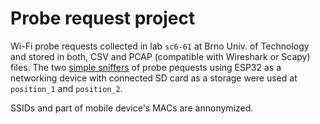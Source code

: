 # Probe request project

Wi-Fi probe requests collected in lab `sc6-61` at Brno Univ. of Technology and stored in both, CSV and PCAP (compatible with Wireshark or Scapy) files. The two [simple sniffers](https://gitlab.com/tbravenec/esp32-probe-sniffer) of probe pequests using ESP32 as a networking device with connected SD card as a storage were used at `position_1` and `position_2`.

SSIDs and part of mobile device's MACs are annonymized.
